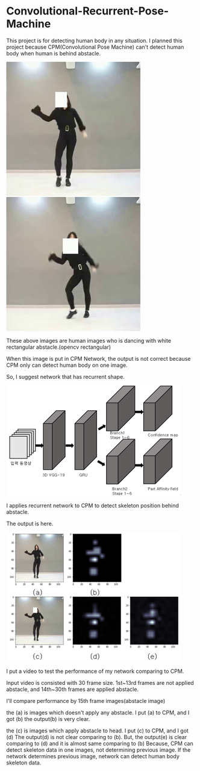 # Convolutional-Recurrent-Pose-Machine
This project is for detecting human body in any situation. I planned this project because CPM(Convolutional Pose Machine) can't detect human body when human is behind abstacle.


![abstacle image2](/images/15.jpg)
![abstacle image3](/images/0.jpg)

These above images are human images who is dancing with white rectangular abstacle.(opencv rectangular)

When this image is put in CPM Network, the output is not correct because CPM only can detect human body on one image.

So, I suggest network that has recurrent shape.

![network](/images/network.PNG)

I applies recurrent network to CPM to detect skeleton position behind abstacle.

The output is here.

![output](/images/output.PNG)

I put a video to test the performance of my network comparing to CPM.

Input video is consisted with 30 frame size. 1st~13rd frames are not applied abstacle, and 14th~30th frames are applied abstacle.

I'll compare performance by 15th frame images(abstacle image)

the (a) is images which doesn't apply any abstacle.
I put (a) to CPM, and I got (b)
the output(b) is very clear.

the (c) is images which apply abstacle to head.
I put (c) to CPM, and I got (d)
The output(d) is not clear comparing to (b).
But, the output(e) is clear comparing to (d) and it is almost same comparing to (b)
Because, CPM can detect skeleton data in one images, not determining previous image.
If the network determines previous image, network can detect human body skeleton data.
